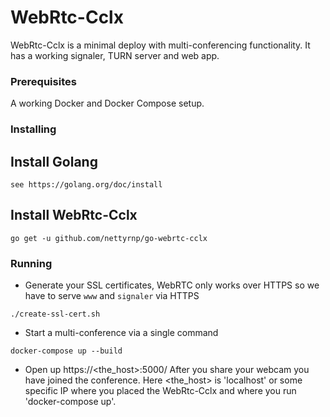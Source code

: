 # WebRtc-Cclx
WebRtc-Cclx is a minimal deploy with multi-conferencing functionality. It has a working signaler, TURN server and web app.

### Prerequisites
A working Docker and Docker Compose setup.

### Installing
## Install Golang
```
see https://golang.org/doc/install
```
## Install WebRtc-Cclx
```
go get -u github.com/nettyrnp/go-webrtc-cclx
```

### Running

* Generate your SSL certificates, WebRTC only works over HTTPS so we have to serve `www` and `signaler` via HTTPS
```
./create-ssl-cert.sh
```
* Start a multi-conference via a single command
```
docker-compose up --build
```
* Open up https://<the_host>:5000/ After you share your webcam you have joined the conference. 
Here <the_host> is 'localhost' or some specific IP where you placed the WebRtc-Cclx and where you run 'docker-compose up'.
